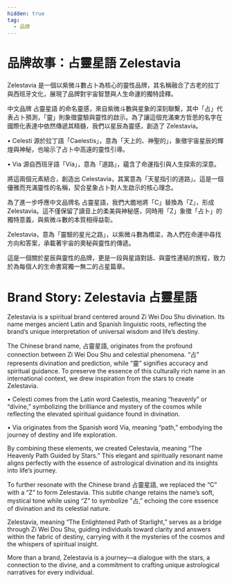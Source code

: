```yaml
---
hidden: true
tag:
  - 品牌
---
```


# 品牌故事：占靈星語 Zelestavia

###

Zelestavia 是一個以紫微斗數占卜為核心的靈性品牌，其名稱融合了古老的拉丁與西班牙文化，展現了品牌對宇宙智慧與人生命運的獨特詮釋。

中文品牌 占靈星語 的命名靈感，來自紫微斗數與星象的深刻聯繫，其中「占」代表占卜預測，「靈」則象徵靈驗與靈性的啟示。為了讓這個充滿東方哲思的名字在國際化表達中依然傳遞其精髓，我們以星辰為靈感，創造了 Zelestavia。

• Celesti 源於拉丁語「Caelestis」，意為「天上的、神聖的」，象徵宇宙星辰的輝煌與神秘，也喻示了占卜中高遠的靈性引導。

• Via 源自西班牙語「Vía」，意為「道路」，蘊含了命運指引與人生探索的深意。

將這兩個元素結合，創造出 Celestavia，其寓意為「天星指引的道路」。這是一個優雅而充滿靈性的名稱，契合星象占卜對人生啟示的核心理念。

為了進一步呼應中文品牌名 占靈星語，我們大膽地將「C」替換為「Z」，形成 Zelestavia。這不僅保留了讀音上的柔美與神秘感，同時用「Z」象徵「占卜」的獨特意義，與紫微斗數的本質相得益彰。

Zelestavia，意為「靈驗的星光之路」，以紫微斗數為橋梁，為人們在命運中尋找方向和答案，承載著宇宙的奧秘與靈性的傳遞。

這是一個關於星辰與靈性的品牌，更是一段與星語對話、與靈性連結的旅程，致力於為每個人的生命書寫獨一無二的占星篇章。

##

# Brand Story: Zelestavia 占靈星語

Zelestavia is a spiritual brand centered around Zi Wei Dou Shu divination. Its name merges ancient Latin and Spanish linguistic roots, reflecting the brand’s unique interpretation of universal wisdom and life’s destiny.

The Chinese brand name, 占靈星語, originates from the profound connection between Zi Wei Dou Shu and celestial phenomena. “占” represents divination and prediction, while “靈” signifies accuracy and spiritual guidance. To preserve the essence of this culturally rich name in an international context, we drew inspiration from the stars to create Zelestavia.

• Celesti comes from the Latin word Caelestis, meaning “heavenly” or “divine,” symbolizing the brilliance and mystery of the cosmos while reflecting the elevated spiritual guidance found in divination.

• Via originates from the Spanish word Vía, meaning “path,” embodying the journey of destiny and life exploration.

By combining these elements, we created Celestavia, meaning “The Heavenly Path Guided by Stars.” This elegant and spiritually resonant name aligns perfectly with the essence of astrological divination and its insights into life’s journey.

To further resonate with the Chinese brand 占靈星語, we replaced the “C” with a “Z” to form Zelestavia. This subtle change retains the name’s soft, mystical tone while using “Z” to symbolize “占,” echoing the core essence of divination and its celestial nature.

Zelestavia, meaning “The Enlightened Path of Starlight,” serves as a bridge through Zi Wei Dou Shu, guiding individuals toward clarity and answers within the fabric of destiny, carrying with it the mysteries of the cosmos and the whispers of spiritual insight.

More than a brand, Zelestavia is a journey—a dialogue with the stars, a connection to the divine, and a commitment to crafting unique astrological narratives for every individual.
